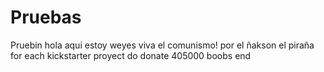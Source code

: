 # Pruebas
Pruebin
hola aqui estoy weyes
viva el comunismo!
por el ñakson el piraña
for  each kickstarter proyect
    do 
    donate 405000 boobs
    end
